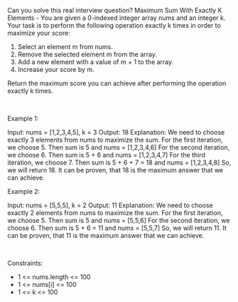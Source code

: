 Can you solve this real interview question? Maximum Sum With Exactly K Elements  - You are given a 0-indexed integer array nums and an integer k. Your task is to perform the following operation exactly k times in order to maximize your score:

 1. Select an element m from nums.
 2. Remove the selected element m from the array.
 3. Add a new element with a value of m + 1 to the array.
 4. Increase your score by m.

Return the maximum score you can achieve after performing the operation exactly k times.

 

Example 1:


Input: nums = [1,2,3,4,5], k = 3
Output: 18
Explanation: We need to choose exactly 3 elements from nums to maximize the sum.
For the first iteration, we choose 5. Then sum is 5 and nums = [1,2,3,4,6]
For the second iteration, we choose 6. Then sum is 5 + 6 and nums = [1,2,3,4,7]
For the third iteration, we choose 7. Then sum is 5 + 6 + 7 = 18 and nums = [1,2,3,4,8]
So, we will return 18.
It can be proven, that 18 is the maximum answer that we can achieve.


Example 2:


Input: nums = [5,5,5], k = 2
Output: 11
Explanation: We need to choose exactly 2 elements from nums to maximize the sum.
For the first iteration, we choose 5. Then sum is 5 and nums = [5,5,6]
For the second iteration, we choose 6. Then sum is 5 + 6 = 11 and nums = [5,5,7]
So, we will return 11.
It can be proven, that 11 is the maximum answer that we can achieve.


 

Constraints:

 * 1 <= nums.length <= 100
 * 1 <= nums[i] <= 100
 * 1 <= k <= 100

 